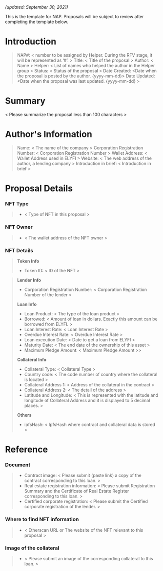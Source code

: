 *(updated: September 30, 2021)*

This is the template for NAP. Proposals will be subject to review after completing the template below.

# Introduction

> NAP#: < number to be assigned by Helper. During the RFV stage, it will be represented as ‘#’. >
> Title: < Title of the proposal >
> Author: < Name >
> Helper: < List of names who helped the author in the Helper group >
> Status: < Status of the proposal >
> Date Created: <Date when the proposal is posted by the author. {yyyy-mm-dd}>
> Date Updated: <Date when the proposal was last updated. {yyyy-mm-dd} >

# Summary
< Please summarize the proposal less than 100 characters >
#
# Author's Information
> Name: < The name of the company >
> Corporation Registration Number: < Corporation Registration Number >
> Wallet Address: < Wallet Address used in ELYFI >
> Website: < The web address of the author, a lending company >
> Introduction in brief: < Introduction in brief >

# Proposal Details
### NFT Type 
>- < Type of NFT in this proposal >

### NFT Owner
>- < The wallet address of the NFT owner >

### NFT Details

> **Token Info**
>- Token ID: < ID of the NFT > 


> **Lender Info**
>- Corporation Registration Number: < Corporation Registration Number of the lender >
>
> **Loan Info**
>- Loan Product: < The type of the loan product >
>- Borrowed: < Amount of loan in dollars. Exactly this amount can be borrowed from ELYFI. >
>- Loan Interest Rate: < Loan Interest Rate >
>- Overdue Interest Rate: < Overdue Interest Rate >
>- Loan execution Date: < Date to get a loan from ELYFI >
>- Maturity Date: < The end date of the ownership of this asset >
>- Maximum Pledge Amount: < Maximum Pledge Amount >>
>
> **Collateral Info**
>- Collateral Type: < Collateral Type >
>- Country code: < The code number of country where the collateral is located >
>- Collateral Address 1: < Address of the collateral in the contract >
>- Collateral Address 2: < The detail of the address >
>- Latitude and Longitude: < This is represented with the latitude and longitude of Collateral Address and it is displayed to 5 decimal places. >
>
> **Others**
>- ipfsHash: < IpfsHash where contract and collateral data is stored >

# Reference
### Document
>- Contract image: < Please submit (paste link) a copy of the contract corresponding to this loan. >
>- Real estate registration information: < Please submit Registration Summary and the Certificate of Real Estate Register corresponding to this loan. >
>- Certified corporate registration: < Please submit the Certified corporate registration of the lender. >

### Where to find NFT information 
>- < Etherscan URL or The website of the NFT relevant to this proposal >

### Image of the collateral 
>- < Please submit an image of the corresponding collateral to this loan. >
